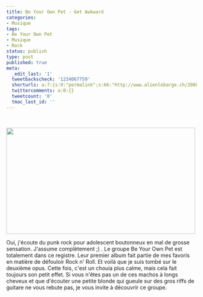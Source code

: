 ```yaml
---
title: Be Your Own Pet - Get Awkward
categories:
- Musique
tags:
- Be Your Own Pet
- Musique
- Rock
status: publish
type: post
published: true
meta:
  _edit_last: '1'
  tweetbackscheck: '1234067759'
  shorturls: a:7:{s:9:"permalink";s:66:"http://www.alienlebarge.ch/2008/07/20/be-your-own-pet-get-awkward/";s:7:"tinyurl";s:25:"http://tinyurl.com/alfy4h";s:4:"isgd";s:17:"http://is.gd/ikea";s:5:"bitly";s:18:"http://bit.ly/tj70";s:5:"snipr";s:22:"http://snipr.com/b9xay";s:5:"snurl";s:22:"http://snurl.com/b9xay";s:7:"snipurl";s:24:"http://snipurl.com/b9xay";}
  twittercomments: a:0:{}
  tweetcount: '0'
  tmac_last_id: ''
---
```

 

<img class="alignnone size-medium wp-image-556" title="Be Your Own Pet" src="https://dlgjp9x71cipk.cloudfront.net/2008/07/beyourownpet.png" alt="" width="500" height="281" />

Oui, j'écoute du punk rock pour adolescent boutonneux en mal de grosse sensation. J'assume complètement ;) . Le groupe Be Your Own Pet est totalement dans ce registre. Leur premier album fait partie de mes favoris en matière de défouloir Rock n' Roll. Et voilà que je suis tombé sur le deuxième opus. Cette fois, c'est un chouia plus calme, mais cela fait toujours son petit effet. Si vous n'êtes pas un de ces machos à longs cheveux et que d'écouter une petite blonde qui gueule sur des gros riffs de guitare ne vous rebute pas, je vous invite à découvrir ce groupe.

<!--more-->

<object width="425" height="344"><param name="movie" value="http://www.youtube.com/v/49MMy0vu3yo&hl=en&fs=1"></param><param name="allowFullScreen" value="true"></param><embed src="http://www.youtube.com/v/49MMy0vu3yo&hl=en&fs=1" type="application/x-shockwave-flash" allowfullscreen="true" width="425" height="344"></embed></object>

<object width="425" height="344"><param name="movie" value="http://www.youtube.com/v/p1Vr7Zgx6cc&hl=en&fs=1"></param><param name="allowFullScreen" value="true"></param><embed src="http://www.youtube.com/v/p1Vr7Zgx6cc&hl=en&fs=1" type="application/x-shockwave-flash" allowfullscreen="true" width="425" height="344"></embed></object>

<object width="425" height="344"><param name="movie" value="http://www.youtube.com/v/-OHb4b8Gvlw&hl=en&fs=1"></param><param name="allowFullScreen" value="true"></param><embed src="http://www.youtube.com/v/-OHb4b8Gvlw&hl=en&fs=1" type="application/x-shockwave-flash" allowfullscreen="true" width="425" height="344"></embed></object>
